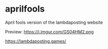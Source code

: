 # aprilfools
April fools version of the lambdaposting website

Preview: https://i.imgur.com/GS04HM2.png

https://lambdaposting.games/
